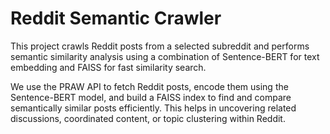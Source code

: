 # Reddit Semantic Crawler
This project crawls Reddit posts from a selected subreddit and performs semantic similarity analysis using a combination of Sentence-BERT for text embedding and FAISS for fast similarity search.

We use the PRAW API to fetch Reddit posts, encode them using the Sentence-BERT model, and build a FAISS index to find and compare semantically similar posts efficiently. This helps in uncovering related discussions, coordinated content, or topic clustering within Reddit.

